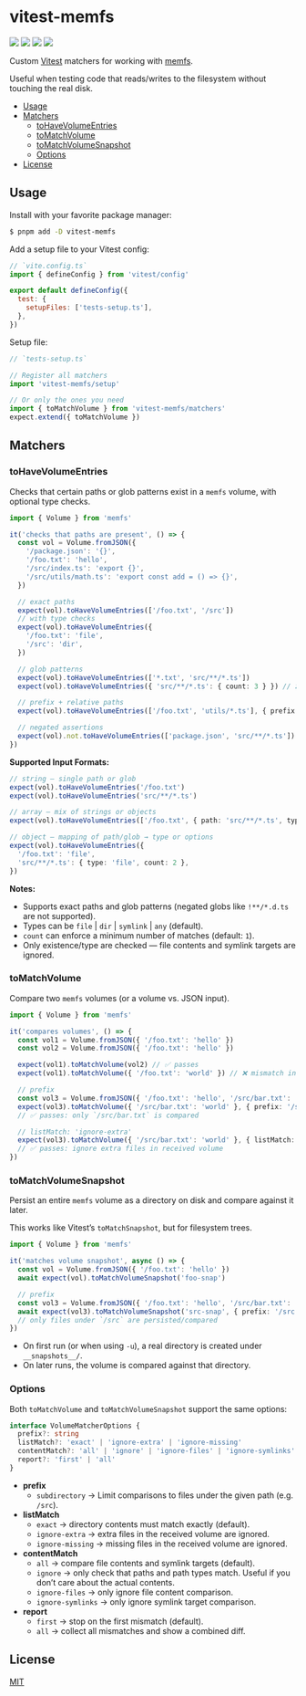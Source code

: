 # vitest-memfs

[![][npm-img]][npm-url] [![][ci-img]][ci-url] [![][codecov-img]][codecov-url] [![][license-img]][license-url]

Custom [Vitest](https://vitest.dev) matchers for working with [memfs](https://github.com/streamich/memfs).

Useful when testing code that reads/writes to the filesystem without touching the real disk.

- [Usage](#usage)
- [Matchers](#matchers)
  - [toHaveVolumeEntries](#toHaveVolumeEntries)
  - [toMatchVolume](#toMatchVolume)
  - [toMatchVolumeSnapshot](#toMatchVolumeSnapshot)
  - [Options](#options)
- [License](#license)

## Usage

Install with your favorite package manager:

```sh
$ pnpm add -D vitest-memfs
```

Add a setup file to your Vitest config:

```javascript
// `vite.config.ts`
import { defineConfig } from 'vitest/config'

export default defineConfig({
  test: {
    setupFiles: ['tests-setup.ts'],
  },
})
```

Setup file:

```typescript
// `tests-setup.ts`

// Register all matchers
import 'vitest-memfs/setup'

// Or only the ones you need
import { toMatchVolume } from 'vitest-memfs/matchers'
expect.extend({ toMatchVolume })
```

## Matchers

### toHaveVolumeEntries

Checks that certain paths or glob patterns exist in a `memfs` volume, with optional type checks.

```typescript
import { Volume } from 'memfs'

it('checks that paths are present', () => {
  const vol = Volume.fromJSON({
    '/package.json': '{}',
    '/foo.txt': 'hello',
    '/src/index.ts': 'export {}',
    '/src/utils/math.ts': 'export const add = () => {}',
  })

  // exact paths
  expect(vol).toHaveVolumeEntries(['/foo.txt', '/src'])
  // with type checks
  expect(vol).toHaveVolumeEntries({
    '/foo.txt': 'file',
    '/src': 'dir',
  })

  // glob patterns
  expect(vol).toHaveVolumeEntries(['*.txt', 'src/**/*.ts'])
  expect(vol).toHaveVolumeEntries({ 'src/**/*.ts': { count: 3 } }) // ❌ found 2/3 files

  // prefix + relative paths
  expect(vol).toHaveVolumeEntries(['/foo.txt', 'utils/*.ts'], { prefix: '/src' })

  // negated assertions
  expect(vol).not.toHaveVolumeEntries(['package.json', 'src/**/*.ts'])
})
```

**Supported Input Formats:**

```typescript
// string — single path or glob
expect(vol).toHaveVolumeEntries('/foo.txt')
expect(vol).toHaveVolumeEntries('src/**/*.ts')

// array — mix of strings or objects
expect(vol).toHaveVolumeEntries(['/foo.txt', { path: 'src/**/*.ts', type: 'file', count: 2 }])

// object — mapping of path/glob → type or options
expect(vol).toHaveVolumeEntries({
  '/foo.txt': 'file',
  'src/**/*.ts': { type: 'file', count: 2 },
})
```

**Notes:**

- Supports exact paths and glob patterns (negated globs like `!**/*.d.ts` are not supported).
- Types can be `file` | `dir` | `symlink` | `any` (default).
- `count` can enforce a minimum number of matches (default: `1`).
- Only existence/type are checked — file contents and symlink targets are ignored.

### toMatchVolume

Compare two `memfs` volumes (or a volume vs. JSON input).

```typescript
import { Volume } from 'memfs'

it('compares volumes', () => {
  const vol1 = Volume.fromJSON({ '/foo.txt': 'hello' })
  const vol2 = Volume.fromJSON({ '/foo.txt': 'hello' })

  expect(vol1).toMatchVolume(vol2) // ✅ passes
  expect(vol1).toMatchVolume({ '/foo.txt': 'world' }) // ❌ mismatch in file "/foo.txt"

  // prefix
  const vol3 = Volume.fromJSON({ '/foo.txt': 'hello', '/src/bar.txt': 'world' })
  expect(vol3).toMatchVolume({ '/src/bar.txt': 'world' }, { prefix: '/src' })
  // ✅ passes: only `/src/bar.txt` is compared

  // listMatch: 'ignore-extra'
  expect(vol3).toMatchVolume({ '/src/bar.txt': 'world' }, { listMatch: 'ignore-extra' })
  // ✅ passes: ignore extra files in received volume
})
```

### toMatchVolumeSnapshot

Persist an entire `memfs` volume as a directory on disk and compare against it later.

This works like Vitest’s `toMatchSnapshot`, but for filesystem trees.

```typescript
import { Volume } from 'memfs'

it('matches volume snapshot', async () => {
  const vol = Volume.fromJSON({ '/foo.txt': 'hello' })
  await expect(vol).toMatchVolumeSnapshot('foo-snap')

  // prefix
  const vol3 = Volume.fromJSON({ '/foo.txt': 'hello', '/src/bar.txt': 'world' })
  await expect(vol3).toMatchVolumeSnapshot('src-snap', { prefix: '/src' })
  // only files under `/src` are persisted/compared
})
```

- On first run (or when using `-u`), a real directory is created under `__snapshots__/`.
- On later runs, the volume is compared against that directory.

### Options

Both `toMatchVolume` and `toMatchVolumeSnapshot` support the same options:

```typescript
interface VolumeMatcherOptions {
  prefix?: string
  listMatch?: 'exact' | 'ignore-extra' | 'ignore-missing'
  contentMatch?: 'all' | 'ignore' | 'ignore-files' | 'ignore-symlinks'
  report?: 'first' | 'all'
}
```

- **prefix**
  - `subdirectory` → Limit comparisons to files under the given path (e.g. `/src`).
- **listMatch**
  - `exact` → directory contents must match exactly (default).
  - `ignore-extra` → extra files in the received volume are ignored.
  - `ignore-missing` → missing files in the received volume are ignored.
- **contentMatch**
  - `all` → compare file contents and symlink targets (default).
  - `ignore` → only check that paths and path types match. Useful if you don’t care about the actual contents.
  - `ignore-files` → only ignore file content comparison.
  - `ignore-symlinks` → only ignore symlink target comparison.
- **report**
  - `first` → stop on the first mismatch (default).
  - `all` → collect all mismatches and show a combined diff.

## License

[MIT][license-url]

[npm-url]: https://www.npmjs.com/package/vitest-memfs
[npm-img]: https://img.shields.io/npm/v/vitest-memfs.svg?logo=npm
[ci-url]: https://github.com/mohatt/vitest-memfs/actions/workflows/ci.yml
[ci-img]: https://img.shields.io/github/actions/workflow/status/mohatt/vitest-memfs/ci.yml?branch=main&logo=github
[codecov-url]: https://codecov.io/github/mohatt/vitest-memfs
[codecov-img]: https://img.shields.io/codecov/c/github/mohatt/vitest-memfs.svg?logo=codecov&logoColor=white
[license-url]: https://github.com/mohatt/vitest-memfs/blob/main/LICENSE
[license-img]: https://img.shields.io/github/license/mohatt/vitest-memfs.svg?logo=open%20source%20initiative&logoColor=white
